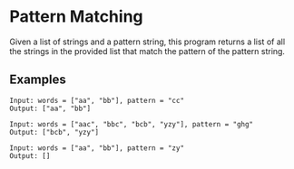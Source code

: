 # Pattern Matching

Given a list of strings and a pattern string, this program returns a list of all the strings in the provided list that match the pattern of the pattern string.

## Examples

```
Input: words = ["aa", "bb"], pattern = "cc"
Output: ["aa", "bb"]

Input: words = ["aac", "bbc", "bcb", "yzy"], pattern = "ghg"
Output: ["bcb", "yzy"]

Input: words = ["aa", "bb"], pattern = "zy"
Output: []
```
